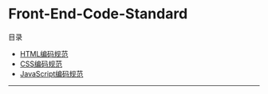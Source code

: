 
# Front-End-Code-Standard

目录

 * [HTML编码规范][1]
 * [CSS编码规范][2]
 * [JavaScript编码规范][3]




---
  [1]: css-style-guide.md
  [2]: html-style-guide.md
  [3]: javascript-style-guide.md
  [4]: other-style-guide.md
  [5]: ./devtool/dev-tool-intro.md
  [6]: recommended-books.md
  [7]: study-guide.md
  [8]: web-performance-optimization.md
  [9]: ./other_tech/http-api-design.md
